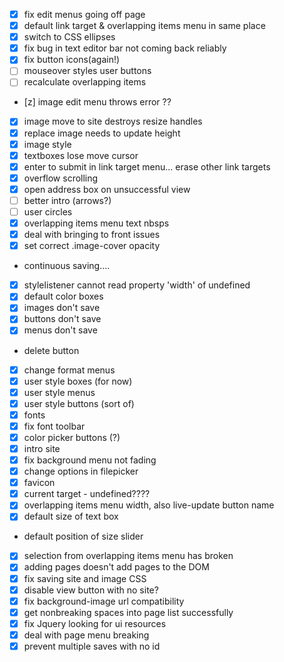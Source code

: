 - [x] fix edit menus going off page
- [x] default link target & overlapping items menu in same place
- [x] switch to CSS ellipses
- [x] fix bug in text editor bar not coming back reliably
- [x] fix button icons(again!)
- [ ] mouseover styles user buttons
- [ ] recalculate overlapping items
- [z] image edit menu throws error ??
- [x] image move to site destroys resize handles
- [x] replace image needs to update height
- [x] image style
- [x] textboxes lose move cursor
- [x] enter to submit in link target menu... erase other link targets
- [x] overflow scrolling
- [x] open address box on unsuccessful view
- [ ] better intro (arrows?)
- [ ] user circles
- [x] overlapping items menu text nbsps
- [x] deal with bringing to front issues
- [x] set correct .image-cover opacity
- continuous saving....
- [x] stylelistener cannot read property 'width' of undefined
- [x] default color boxes
- [x] images don't save
- [x] buttons don't save
- [x] menus don't save
-  delete button
- [x] change format menus
- [x] user style boxes (for now)
- [x] user style menus
- [x] user style buttons (sort of)
- [x] fonts
- [x] fix font toolbar
- [x] color picker buttons (?)
- [x] intro site
- [x] fix background menu not fading
- [x] change options in filepicker
- [x] favicon
- [x] current target - undefined????
- [x] overlapping items menu width, also live-update button name
- [x] default size of text box
- default position of size slider
- [x] selection from overlapping items menu has broken
- [x] adding pages doesn't add pages to the DOM
- [x] fix saving site and image CSS
- [x] disable view button with no site?
- [x] fix background-image url compatibility
- [x] get nonbreaking spaces into page list successfully
- [x] fix Jquery looking for ui resources
- [x] deal with page menu breaking
- [x] prevent multiple saves with no id
